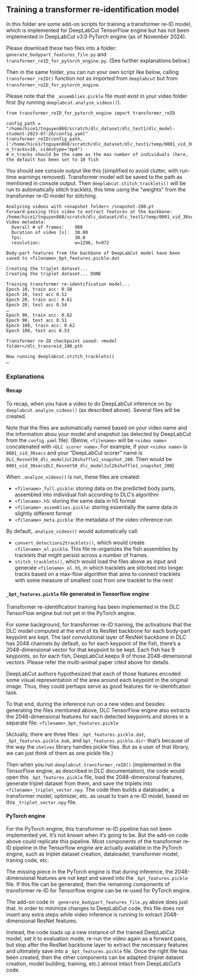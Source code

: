 ## Training a transformer re-identification model

In this folder are some add-on scripts for training a transformer re-ID model, which is implemented for DeepLabCut TensorFlow engine but has not been implemented in DeepLabCut v3.0 PyTorch engine (as of November 2024).

Please download these two files into a folder: `generate_bodypart_features_file.py` and `transformer_reID_for_pytorch_engine.py`. (See further explanations below.)

Then in the same folder, you can run your own script like below, calling `transformer_reID()` function not as imported from `deeplabcut` but from `transformer_reID_for_pytorch_engine`.

Please note that the `_assemblies.pickle` file must exist in your video folder first (by running `deeplabcut.analyze_videos()`).
```
from transformer_reID_for_pytorch_engine import transformer_reID

config_path = "/home/hice1/tnguyen868/scratch/dlc_dataset/dlc_test1/dlc_model-student-2023-07-26/config.yaml"
transformer_reID(config_path, ['/home/hice1/tnguyen868/scratch/dlc_dataset/dlc_test1/temp/0001_vid_30secs.mp4'], n_tracks=10, videotype="mp4")
# n_tracks should be the same as the max number of individuals (here, the default has been set to 10 fish
```
You should see console output like this (simplified to avoid clutter, with run-time warnings removed). Transformer model will be saved to the path as mentioned in console output. Then `deeplabcut.stitch_tracklets()` will be run to automatically stitch tracklets, this time using the “weights” from the transformer re-ID model for stitching.
```
Analyzing videos with <snapshot folder> /snapshot-200.pt
Forward-passing this video to extract features at the backbone: /home/hice1/tnguyen868/scratch/dlc_dataset/dlc_test1/temp/0001_vid_30secs.mp4
Video metadata: 
  Overall # of frames:    900
  Duration of video [s]:  30.00
  fps:                    30.0
  resolution:             w=1296, h=972

Body-part features from the backbone of DeepLabCut model have been saved to <filename>_bpt_features.pickle.dat

Creating the triplet dataset...
Creating the triplet dataset... DONE

Training transformer re-identification model...
Epoch 10, train acc: 0.58
Epoch 10, test acc 0.52
Epoch 20, train acc: 0.61
Epoch 20, test acc 0.54
…
Epoch 90, train acc: 0.62
Epoch 90, test acc 0.51
Epoch 100, train acc: 0.62
Epoch 100, test acc 0.53

Transformer re-ID checkpoint saved: <model folder>/dlc_transreid_100.pth

Now running deeplabcut.stitch_tracklets()
…
```
### Explanations
#### Recap
To recap, when you have a video to do DeepLabCut inference on by `deeplabcut.analyze_videos()` (as described above). Several files will be created.

Note that the files are automatically named based on your video name and the information abou your model and snapshot (as detected by DeepLabCut from the `config.yaml` file). (Below, `<filename>` will be `<video name>` concatenated with `<DLC scorer name>`. For example, if your `<video name>` is `0001_vid_30secs` and your “DeepLabCut scorer” name is `DLC_Resnet50_dlc_modelJul26shuffle1_snapshot_200`. Then <filename> would be `0001_vid_30secsDLC_Resnet50_dlc_modelJul26shuffle1_snapshot_200`)

When `.analyze_videos()` is run, these files are created:
-	`<filename>_full.pickle`: storing data on the predicted body parts, assembled into individual fish according to DLC’s algorithm
-	`<filename>.h5`: storing the same data in h5 format
-	`<filename>_assemblies.pickle`: storing essentially the same data in slightly different format 
-	`<filename>_meta.pickle`: the metadata of the video inference run

By default,`.analyze_videos()` would automatically call:
-	`convert_detections2tracklets()`, which would create `<filename>_el.pickle`. This file re-organizes the fish assemblies by tracklets that might persist across a number of frames.
-	`stitch_tracklets()`, which would load the files above as input and generate `<filename>_el.h5`, in which tracklets are stitched into longer tracks based on a max-flow algorithm that aims to connect tracklets with some measure of smallest cost from one tracklet to the next
#### `_bpt_features.pickle` file generated in Tensorflow engine
Transformer re-identification training has been implemented in the DLC TensorFlow engine but not yet in the PyTorch engine. 

For some background, for transformer re-ID training, the activations that the DLC model computed at the end of its ResNet backbone for each body-part keypoint are kept. The last convolutional layer of ResNet backbone in DLC has 2048 channels by default, so for each keypoint of the fish, there’s a 2048-dimensional vector for that keypoint to be kept. Each fish has 9 keypoints, so for each fish, DeepLabCut keeps 9 of those 2048-dimensional vectors. Please refer the multi-animal paper cited above for details.

DeepLabCut authors hypothesized that each of those features encoded some visual representation of the area around each keypoint in the original image. Thus, they could perhaps serve as good features for re-identifcation task.

To that end, during the inference run on a new video and besides generating the files mentioned above, DLC TensorFlow engine also extracts the 2048-dimensional features for each detected keypoints and stores in a separate file: `<filename>_bpt_features.pickle` 

(Actually, there are three files: `_bpt_features.pickle.dat`, `_bpt_features.pickle.bak`, and `bpt_features.pickle.dir`- that’s because of the way the `shelves` library handles pickle files. But as a  user of that library, we can just think of them as one pickle file.)

Then when you run `deeplabcut.transformer_reID()` (implemented in the TensorFlow engine, as described in DLC documentation), the code would open this `_bpt_features.pickle` file, load the 2048-dimensional features, generate triplet dataset from them, and save the triplets into `<filename>_triplet_vector.npy`. The code then builds a dataloader, a transformer model, optimizer, etc. as usual to train a re-ID model, based on this `_triplet_vector.npy` file.

#### PyTorch engine

For the PyTorch engine, this transformer re-ID pipeline has not been implemented yet. It’s not known when it’s going to be. But the add-on code above could replicate this pipeline. Most components of the transformer re-ID pipeline in the Tensorflow engine are actually available in the PyTorch engine, such as triplet dataset creation, dataloader, transformer model, traning code, etc.

The missing piece in the PyTorch engine is that during inference, the 2048-dimensional features are not kept and saved into the `_bpt_features.pickle` file. If this file can be generated, then the remaining components of transformer re-ID for Tensorflow engine can be re-used for PyTorch engine.

The add-on code in ` generate_bodypart_features_file.py` above does just that. In order to minimize changes to DeepLabCut code, this file does not insert any extra steps while video inference is running to extract 2048-dimensional ResNet features. 

Instead, the code loads up a new instance of the trained DeepLabCut model, set it to evaluation mode, re-run the video again as a forward pass, but stop after the ResNet backbone layer to extract the necessary features and ultimately save into a `_bpt_features.pickle` file. Once the right file has been created, then the other components can be adapted (triplet dataset creation, model building, training, etc.) almost intact from DeepLabCut’s code.


